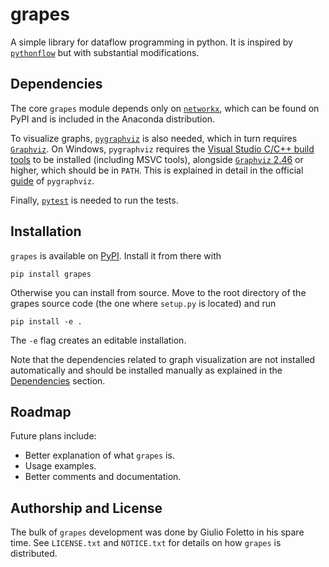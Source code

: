 # grapes 

A simple library for dataflow programming in python.
It is inspired by [`pythonflow`](https://github.com/spotify/pythonflow) but with substantial modifications.

## Dependencies
The core `grapes` module depends only on [`networkx`](https://github.com/networkx/networkx), which can be found on PyPI and is included in the Anaconda distribution.

To visualize graphs, [`pygraphviz`](https://github.com/pygraphviz/pygraphviz) is also needed, which in turn requires [`Graphviz`](https://graphviz.org/).
On  Windows, `pygraphviz` requires the [Visual Studio C/C++ build tools](https://visualstudio.microsoft.com/visual-cpp-build-tools/) to be installed (including MSVC tools), alongside [`Graphviz` 2.46](https://gitlab.com/graphviz/graphviz/-/package_files/6164164/download) or higher, which should be in `PATH`.
This is explained in detail in the official [guide](https://pygraphviz.github.io/documentation/stable/install.html) of `pygraphviz`.

Finally, [`pytest`](https://github.com/pytest-dev/pytest) is needed to run the tests.

## Installation
`grapes` is available on [PyPI](https://pypi.org/project/grapes/).
Install it from there with
```console
pip install grapes
```

Otherwise you can install from source.
Move to the root directory of the grapes source code (the one where `setup.py` is located) and run
```console
pip install -e .
```
The `-e` flag creates an editable installation.

Note that the dependencies related to graph visualization are not installed automatically and should be installed manually as explained in the [Dependencies](#dependencies) section.

## Roadmap
Future plans include:

* Better explanation of what `grapes` is.
* Usage examples.
* Better comments and documentation.

## Authorship and License
The bulk of `grapes` development was done by Giulio Foletto in his spare time.
See `LICENSE.txt` and `NOTICE.txt` for details on how `grapes` is distributed.